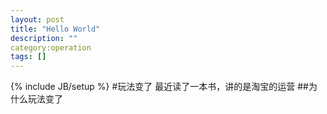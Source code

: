 ```yaml
---
layout: post
title: "Hello World"
description: ""
category:operation 
tags: []
---
```

{% include JB/setup %}
#玩法变了
最近读了一本书，讲的是淘宝的运营
##为什么玩法变了

